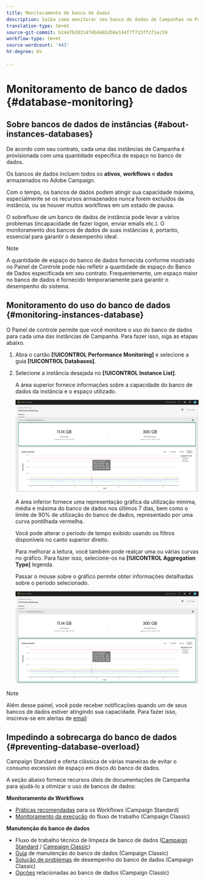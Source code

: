 ```yaml
---
title: Monitoramento de banco de dados
description: Saiba como monitorar seu banco de dados de Campanhas no Painel de controle
translation-type: tm+mt
source-git-commit: b2447b30314f4bd46b2b6e144f7f713ff2f1ec59
workflow-type: tm+mt
source-wordcount: '443'
ht-degree: 6%

---
```



# Monitoramento de banco de dados {#database-monitoring}

## Sobre bancos de dados de instâncias {#about-instances-databases}

De acordo com seu contrato, cada uma das instâncias de Campanha é provisionada com uma quantidade específica de espaço no banco de dados.

Os bancos de dados incluem todos os **ativos**, **workflows** e **dados** armazenados no Adobe Campaign.

Com o tempo, os bancos de dados podem atingir sua capacidade máxima, especialmente se os recursos armazenados nunca forem excluídos da instância, ou se houver muitos workflows em um estado de pausa.

O sobrefluxo de um banco de dados de instância pode levar a vários problemas (incapacidade de fazer logon, enviar emails etc.). O monitoramento dos bancos de dados de suas instâncias é, portanto, essencial para garantir o desempenho ideal.

>[!NOTE]
>
>A quantidade de espaço do banco de dados fornecida conforme mostrado no Painel de Controle pode não refletir a quantidade de espaço do Banco de Dados especificada em seu contrato. Frequentemente, um espaço maior no banco de dados é fornecido temporariamente para garantir o desempenho do sistema.

## Monitoramento do uso do banco de dados {#monitoring-instances-database}

O Painel de controle permite que você monitore o uso do banco de dados para cada uma das instâncias de Campanha. Para fazer isso, siga as etapas abaixo.

1. Abra o cartão **[!UICONTROL Performance Monitoring]** e selecione a guia **[!UICONTROL Databases]**.

1. Selecione a instância desejada no **[!UICONTROL Instance List]**.

   A área superior fornece informações sobre a capacidade do banco de dados da instância e o espaço utilizado.

   ![](assets/databases_dashboard.png)

   A área inferior fornece uma representação gráfica da utilização mínima, média e máxima do banco de dados nos últimos 7 dias, bem como o limite de 90% de utilização do banco de dados, representado por uma curva pontilhada vermelha.

   Você pode alterar o período de tempo exibido usando os filtros disponíveis no canto superior direito.

   Para melhorar a leitura, você também pode realçar uma ou várias curvas no gráfico. Para fazer isso, selecione-os na **[!UICONTROL Aggregation Type]** legenda.

   Passar o mouse sobre o gráfico permite obter informações detalhadas sobre o período selecionado.

   ![](assets/databases_dashboard_detail.png)

>[!NOTE]
>
>Além desse painel, você pode receber notificações quando um de seus bancos de dados estiver atingindo sua capacidade. Para fazer isso, inscreva-se em alertas de [email](../../performance-monitoring/using/email-alerting.md)

## Impedindo a sobrecarga do banco de dados {#preventing-database-overload}

Campaign Standard e oferta clássica de várias maneiras de evitar o consumo excessivo de espaço em disco do banco de dados.

A seção abaixo fornece recursos úteis de documentações de Campanha para ajudá-lo a otimizar o uso de bancos de dados:

**Monitoramento de Workflows**

* [Práticas recomendadas](https://docs.adobe.com/content/help/pt-BR/campaign-standard/using/managing-processes-and-data/workflow-general-operation/best-practices-workflows.html) para os Workflows (Campaign Standard)
* [Monitoramento da execução](https://docs.adobe.com/help/en/campaign-classic/using/automating-with-workflows/monitoring-workflows/monitoring-workflow-execution.html) do fluxo de trabalho (Campaign Classic)

**Manutenção do banco de dados**

* Fluxo de trabalho técnico de limpeza de banco de dados ([Campaign Standard](https://docs.adobe.com/help/en/campaign-standard/using/administrating/application-settings/technical-workflows.html#list-of-technical-workflows) / [Campaign Classic](https://docs.adobe.com/help/en/campaign-classic/using/monitoring-campaign-classic/data-processing/database-cleanup-workflow.html))
* [Guia](https://docs.adobe.com/content/help/en/campaign-classic/using/monitoring-campaign-classic/database-maintenance/recommendations.html) de manutenção do banco de dados (Campaign Classic)
* [Solução de problemas](https://docs.adobe.com/content/help/en/campaign-classic/using/monitoring-campaign-classic/troubleshooting/database-performances.html) de desempenho do banco de dados (Campaign Classic)
* [Opções](https://docs.adobe.com/help/en/campaign-classic/using/installing-campaign-classic/appendices/configuring-campaign-options.html#database) relacionadas ao banco de dados (Campaign Classic)
